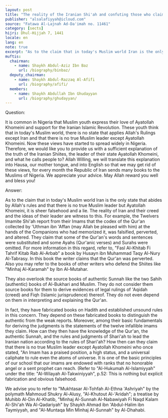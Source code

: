 ```yaml
---
layout: post
title: "The reality of the Iranian Shi'ah and confuting those who claim there is no true Muslim leader except Ayatollah Khomeini"
publisher: "alsalafiyyah@icloud.com"
source: "Fatawa Al-Lajnah Ad-Da'imah no. 11461"
category: [sects]
hijri: Dhul-Hijjah 7, 1441
locale: en
lang: en
note: true
excerpt: "As to the claim that in today's Muslim world Iran is the only state that abides by Allah's rules and that there is no true Muslim leader but Ayatollah Khomeini, it is sheer falsehood and a lie."
muftis:
  chairman: 
    - name: Shaykh Abdul-Aziz Ibn Baz
      url: /biography/binbaz/
  deputy_chairman: 
    - name: Shaykh Abdul-Razzaq Al-Afifi
      url: /biography/afifi/
  members: 
    - name: Shaykh Abdullah Ibn Ghudayyan
      url: /biography/ghudayyan/
---
```


Question: 

It is common in Nigeria that Muslim youth express their love of Ayatollah Khomeini and support for the Iranian Islamic Revolution. These youth think that in today's Muslim world, there is no state that applies Allah's Rulings except Iran and that there is no true Muslim leader except Ayatollah Khomeini. Now these views have started to spread widely in Nigeria. Therefore, we would like you to provide us with a sufficient explanation of the truth of the Iranian Shiites, the leader of their state Ayatollah Khomeini, and what he calls people to? Allah Willing, we will translate this explanation into Hausa, our mother tongue, and into English so that we may get rid of these views, for every month the Republic of Iran sends many books to the Muslims of Nigeria. We appreciate your advice. May Allah reward you well and bless you!

Answer:

As to the claim that in today's Muslim world Iran is the only state that abides by Allah's rules and that there is no true Muslim leader but Ayatollah Khomeini, it is sheer falsehood and a lie. The reality of Iran and their creed and the ideas of their leader are witness to this. For example, the Twelvers Imamite Shi'ah report from their Imams that the codex of the Qur'an collected by 'Uthman ibn 'Affan (may Allah be pleased with him) at the hands of the Companions who had memorized it, was falsified, perverted, and altered. They claim that some of the Qur'an's words and sentences were substituted and some Ayahs (Qur'anic verses) and Surahs were omitted. For more information in this regard, refer to, "Fasl Al-Khitab Fi Tahrif Kitab Rab Al-Arbab" a book by Husayn ibn Muhammad Taqy Al-Nury Al-Tabrasy. In this book the writer claims that the Qur'an was perverted. Also you may refer to the books of other writers who defend the Shiites like "Minhaj Al-Karamah" by Ibn Al-Mutahar. 

They also overlook the source books of authentic Sunnah like the two Sahih (authentic) books of Al-Bukhari and Muslim. They do not consider them source books for them to derive evidences of legal rulings of 'Aqidah (creed) and Fiqh (Islamic jurisprudence) thereof. They do not even depend on them in interpreting and explaining the Qur'an. 

In fact, they have fabricated books on Hadith and established unsound rules in this concern. They depend on these fabricated books to distinguish the authentic from the weak reports. Moreover, among their basic fundamentals for deriving the judgments is the statements of the twelve infallible imams they claim. How can they then have the knowledge of the Qur'an, the authentic Sunnah, and the rules and judgments of Shari'ah to lead the Iranian nation according to the rules of Shari'ah? How then can they claim that there is no true Muslim leader except Ayatollah Khomeini who once stated, "An Imam has a praised position, a high status, and a universal caliphate to rule even the atoms of universe. It is one of the basic principles of our school that our imams are endowed with ranks that no honorable angel or a sent prophet can reach. (Refer to "Al-Hukumah Al-Islamiyyah" under the title: "Al-Wilayah Al-Takwiniyyah", p.52: This is nothing but explicit fabrication and obvious falsehood. 

We advise you to refer to "Mukhtasar Al-Tohfah Al-Ethna 'Ashriyah" by the polymath Mahmoud Shukry Al-Alusy, "Al-Khutout Al-'Aridah"; a treatise by Muhibb Al-Din Al-Khatib, "Minhaj Al-Sunnah Al-Nabawiyah Fi Naqd Kalam Al-Shi'ah Wa Al-Qadariyah" by Shaykh Ahmad ibn 'Abdul-Halim ibn Taymiyyah, and "Al-Muntaqa Min Minhaj Al-Sunnah" by Al-Dhahabi.

